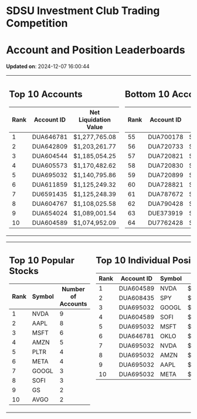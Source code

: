 # SDSU Investment Club Trading Competition 
 # Account and Position Leaderboards

**Updated on**: 2024-12-07 16:00:44

<table><tr><td valign="top">

## Top 10 Accounts
| Rank | Account ID | Net Liquidation Value |
|------|------------|-----------------------|
| 1 | DUA646781 | $1,277,765.08 |
| 2 | DUA642809 | $1,203,261.77 |
| 3 | DUA604544 | $1,185,054.25 |
| 4 | DUA605573 | $1,170,482.62 |
| 5 | DUA695032 | $1,140,795.86 |
| 6 | DUA611859 | $1,125,249.32 |
| 7 | DU6591435 | $1,125,248.39 |
| 8 | DUA604767 | $1,108,025.58 |
| 9 | DUA654024 | $1,089,001.54 |
| 10 | DUA604589 | $1,074,952.09 |

</td><td valign="top">

## Bottom 10 Accounts
| Rank | Account ID | Net Liquidation Value |
|------|------------|-----------------------|
| 55 | DUA700178 | $1,009,387.64 |
| 56 | DUA720733 | $1,009,000.01 |
| 57 | DUA720821 | $1,009,000.01 |
| 58 | DUA720830 | $1,009,000.01 |
| 59 | DUA720899 | $1,009,000.01 |
| 60 | DUA728821 | $1,008,640.18 |
| 61 | DUA787672 | $1,007,800.22 |
| 62 | DUA790428 | $1,007,800.22 |
| 63 | DUE373919 | $1,002,846.56 |
| 64 | DU7762428 | $998,401.57 |

</td></tr></table>

<table><tr><td valign="top">

## Top 10 Popular Stocks
| Rank | Symbol | Number of Accounts |
|------|--------|--------------------|
| 1 | NVDA | 9 |
| 2 | AAPL | 8 |
| 3 | MSFT | 6 |
| 4 | AMZN | 5 |
| 5 | PLTR | 4 |
| 6 | META | 4 |
| 7 | GOOGL | 3 |
| 8 | SOFI | 3 |
| 9 | GS | 2 |
| 10 | AVGO | 2 |

</td><td valign="top">

## Top 10 Individual Positions
| Rank | Account ID | Symbol | Cost | Total Value |
|------|------------|--------|-----------|-------------|
| 1 | DUA604589 | NVDA | $278,506.08 | $278,506.08 |
| 2 | DUA608435 | SPY | $171,717.02 | $171,717.02 |
| 3 | DUA695032 | GOOGL | $170,066.26 | $170,066.26 |
| 4 | DUA604589 | SOFI | $160,404.20 | $160,404.20 |
| 5 | DUA695032 | MSFT | $150,001.76 | $150,001.76 |
| 6 | DUA646781 | OKLO | $148,757.37 | $148,757.37 |
| 7 | DUA695032 | NVDA | $120,004.38 | $120,004.38 |
| 8 | DUA695032 | AMZN | $120,003.28 | $120,003.28 |
| 9 | DUA695032 | AAPL | $120,002.64 | $120,002.64 |
| 10 | DUA695032 | META | $120,001.07 | $120,001.07 |

</td></tr></table>
